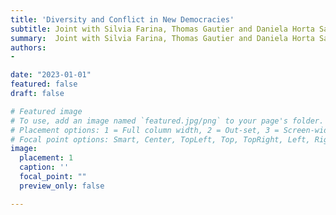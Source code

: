 ```yaml
---
title: 'Diversity and Conflict in New Democracies'
subtitle: Joint with Silvia Farina, Thomas Gautier and Daniela Horta Saenz
summary:  Joint with Silvia Farina, Thomas Gautier and Daniela Horta Saenz
authors:
-

date: "2023-01-01"
featured: false
draft: false

# Featured image
# To use, add an image named `featured.jpg/png` to your page's folder.
# Placement options: 1 = Full column width, 2 = Out-set, 3 = Screen-width
# Focal point options: Smart, Center, TopLeft, Top, TopRight, Left, Right, BottomLeft, Bottom, BottomRight
image:
  placement: 1
  caption: ''
  focal_point: ""
  preview_only: false

---
```

<!-- 
## Abstract

<p align="justify">  How do states rebuild nations after a major conflict? Truth and Reconciliation Commissions (TRCs) have emerged as one of the most common interventions to achieve this objective. Despite their popularity, little is known about their efficacy to foster reconciliation and nation-building. We fill this gap by studying the seminal TRC established in South Africa after the end of Apartheid. To measure exposure to TRC across South African municipalities, we leverage quasi random variation in media coverage of the TRC message. South African municipalities with higher historical exposure to TRC on media have lower levels of violence today. This effect is driven by improved nation-building and higher trust towards post-Apartheid institutions. Exploiting daily variation in TRC hearings and mediatic exposure in the short-run, we bolster our interpretation that our long-run results are forged in the years of the TRC activity. The same evidence suggests that our results are driven by the coverage of TRC on media as opposed to generic media exposure. -->